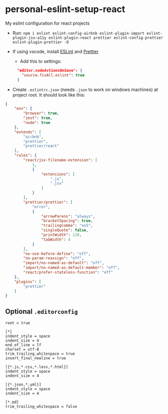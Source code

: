 # personal-eslint-setup-react
My eslint configuration for react projects

- Run: `npm i eslint eslint-config-airbnb eslint-plugin-import eslint-plugin-jsx-a11y eslint-plugin-react prettier eslint-config-prettier eslint-plugin-prettier -D`

- If using vscode, install [ESLint](https://marketplace.visualstudio.com/items?itemName=dbaeumer.vscode-eslint) and [Prettier](https://marketplace.visualstudio.com/items?itemName=esbenp.prettier-vscode)
  - Add this to settings:
  
  ```json
    "editor.codeActionsOnSave": {
      "source.fixAll.eslint": true
    }
  ```
- Create `.eslintrc.json` (needs `.json` to work on windows machines) at project root. It should look like this:
```json
{
    "env": {
        "browser": true,
        "jest": true,
        "node": true
    },
    "extends": [
        "airbnb",
        "prettier",
        "prettier/react"
    ],
    "rules": {
        "react/jsx-filename-extension": [
            1,
            {
                "extensions": [
                    ".js",
                    ".jsx"
                ]
            }
        ],
        "prettier/prettier": [
            "error",
            {
                "arrowParens": "always",
                "bracketSpacing": true,
                "trailingComma": "es5",
                "singleQuote": false,
                "printWidth": 120,
                "tabWidth": 4
            }
        ],
        "no-use-before-define": "off",
        "no-param-reassign": "off",
        "import/no-named-as-default": "off",
        "import/no-named-as-default-member": "off",
        "react/prefer-stateless-function": "off"
    },
    "plugins": [
        "prettier"
    ]
}
```

## Optional `.editorconfig`
```
root = true

[*]
indent_style = space
indent_size = 4
end_of_line = lf
charset = utf-8
trim_trailing_whitespace = true
insert_final_newline = true

[{*.js,*.css,*.less,*.html}]
indent_style = space
indent_size = 4

[{*.json,*.yml}]
indent_style = space
indent_size = 4

[*.md]
trim_trailing_whitespace = false
```
